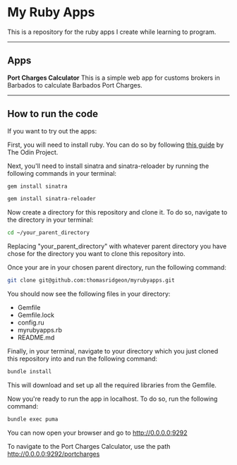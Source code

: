 # My Ruby Apps

This is a repository for the ruby apps I create while learning to program.

---

## Apps

**Port Charges Calculator**
This is a simple web app for customs brokers in Barbados to calculate Barbados Port Charges.

---

## How to run the code

If you want to try out the apps:

First, you will need to install ruby. You can do so by following [this guide](https://www.theodinproject.com/lessons/ruby-installing-ruby) by The Odin Project.

Next, you'll need to install sinatra and sinatra-reloader by running the following commands in your terminal:

```bash
gem install sinatra
```

```bash
gem install sinatra-reloader
```

Now create a directory for this repository and clone it. To do so, navigate to the directory in your terminal:

```bash
cd ~/your_parent_directory
```

Replacing "your_parent_directory" with whatever parent directory you have chose for the directory you want to clone this repository into.

Once your are in your chosen parent directory, run the following command:

```bash
git clone git@github.com:thomasridgeon/myrubyapps.git
```

You should now see the following files in your directory:
* Gemfile
* Gemfile.lock
* config.ru
* myrubyapps.rb
* README.md

Finally, in your terminal, navigate to your directory which you just cloned this repository into and run the following command:

```bash
bundle install
```

This will download and set up all the required libraries from the Gemfile.

Now you're ready to run the app in localhost. To do so, run the following command:
```bash
bundle exec puma
```

You can now open your browser and go to http://0.0.0.0:9292 

To navigate to the Port Charges Calculator, use the path http://0.0.0.0:9292/portcharges



